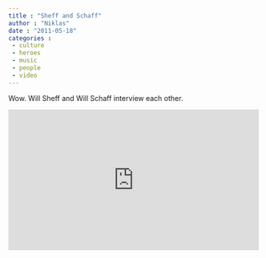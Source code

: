 ```yaml
---
title : "Sheff and Schaff"
author : "Niklas"
date : "2011-05-18"
categories : 
 - culture
 - heroes
 - music
 - people
 - video
---
```


Wow. Will Sheff and Will Schaff interview each other.

<iframe src="http://player.vimeo.com/video/23616763?title=0&amp;byline=0&amp;portrait=0" width="500" height="281" frameborder="0"></iframe>
